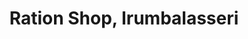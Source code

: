 ---
title: "Ration Shop, Irumbalasseri"
url: /nellaya/ration-shop-irumbalasseri/
shop: Lebensmittel
---
